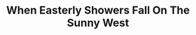 ---
title:          When Easterly Showers Fall On The Sunny West
genre:          pre-modern
chinesetitle:   東山飄雨西關晴
previoustitle:  Turbulence of East and West
episodes:       30
producer:       Kwan Wing-Chung
broadcaststart: 2008-10-26
broadcastend:   2008-12-05
website:        http://drama.tvb.com/wheneasterlyshowersfallonthesunnywest
synopsis:       Coming from a very humble background, POON MUK-HING <small>(Joe Ma)</small> nevertheless is content with his lot. He works for the Poon’s of Dongshan as driver. His true identity of the eldest son of the family comes to light when he saves POON CHEUK-WAH <small>(Raymond Wong)</small>, the young master, in an accident. CHONG FUNG-YEE <small>(Liza Wang)</small>, the first daughter-in-law in the family, has to admit unwillingly the fact that when she married into the family she was already pregnant. His true identity revealed, Hing changes his name to Poon Cheuk-Hing according to the genealogical table of the clan. The mother and son have since been locked in a seesaw struggle.</p><p>YIP HEUNG-CHING <small>(Charmaine Sheh)</small> came from an influential family in Xiguan. She starts selling congee on a boat for a living with her elder brother after their family has fallen into decline. Ching and Wah used to go out but Yee did all she could to separate them. Later, Ching opens a teahouse with the help and support of Hing. Spontaneously, love blossoms between them. Not long afterwards, the Poon family runs into a lot of troubles. Yee and Wah are unable to handle them at all. Hing seizes the opportunity to restore the prestige of the family. For the sake of the benefit of Poon’s, he is prepared to sacrifice his relationships with other family members, his love as well as his friends. By doing so, he also involves himself in a never-ending bloody battle of power.

fullname:       Fong Bo-Kei
age:            21
appearance:     3-30
personality:    Received fine education since childhood, studied the ways of the west and has both the feminine elegance and advanced foresight at the same time. Therefore, she is the epitome of Sai Guan Lady who is well mannered, educated, have ambitions and innovative mind. Though she’s highly educated, but due to lack of courage, she couldn’t break through the feudal shackles, which makes her sinking herself into worries.
background:     Born in a wealthy family, her father FONG JING-GONG <small>(Felix Lok)</small> is a banker in West Gate. Her father dotes and pours attention in nurturing her, allowing her to study abroad after completing primary studies in West Gate. Influenced by western thought, she has unique view on the family and society. Once schoolmates, Heung Ching was influenced by Bo Kei’s mindset and caused her to yearn for an independent life. The two of them are as close as sisters.
happenings:     Under the arrangement of her father, Bo Kei was engaged to Cheuk Wah who came from an equal background. However, Bo Kei has no feelings for Cheuk Wah. In addition Heung Ching and Cheuk Wah were already dating at that time. Bo Kei pretends to date Cheuk Wah in order to cover up for Heung Ching and Cheuk Wah meeting. At this time, Bo Kei unexpectedly ran into small time rascal KWAN HO-CHEUNG <small>(Edwin Siu)</small>. Due to the vast differences in their status they did not expect to fell in love with each other. Maybe it’s also partly due to motherly instinct, partially admiration Bo Kei slowly realized that Ho Cheung is not a bad person. On the contrary, he is just a small being abandoned by the society. Though he grew up in a rough community he is not corrupted. Therefore, Bo Kei hopes that Ho Cheung to start anew and her determination has led them falling in love. However, their relationship is obstructed by their status and society pressure therefore they didn’t dare to make their relationship public.  long, their relationship was exposed. In order to separate them, Bo Kei was forced to marry Cheuk Wah. Bo Kei couldn’t find the courage to give up her status and family and didn’t elope with Ho Cheung. She has no choice but to marry Cheuk Wah whom she have no feelings with. Bo Kei and Cheuk Wah each have their own love in their heart, but they were afraid to break through the shackles of feudal society. They are husband and wife in name only. Bo Kei still secretly meets Ho Cheung and felt tortured by their relationship. Bo Kei finally gave up and decided to sacrifice by proposing divorce to Cheuk Wah.
---